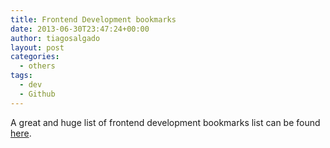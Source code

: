 ```yaml
---
title: Frontend Development bookmarks
date: 2013-06-30T23:47:24+00:00
author: tiagosalgado
layout: post
categories:
  - others
tags:
  - dev
  - Github
---
```

A great and huge list of frontend development bookmarks list can be found [here](https://github.com/dypsilon/frontend-dev-bookmarks).